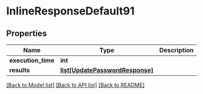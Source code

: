# InlineResponseDefault91

## Properties
Name | Type | Description | Notes
------------ | ------------- | ------------- | -------------
**execution_time** | **int** |  | 
**results** | [**list[UpdatePasswordResponse]**](UpdatePasswordResponse.md) |  | 

[[Back to Model list]](../README.md#documentation-for-models) [[Back to API list]](../README.md#documentation-for-api-endpoints) [[Back to README]](../README.md)

